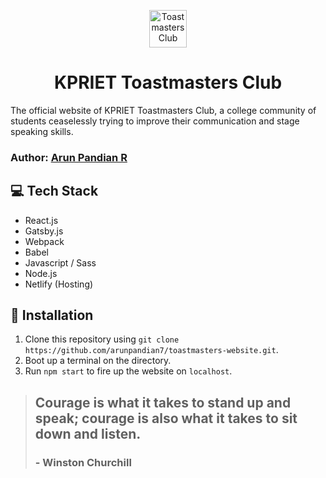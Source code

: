 <p align="center">
  <a href="https://toastmasters-club-kpriet.netlify.app/">
    <img alt="Toastmasters Club" src="https://github.com/arunpandian7/toastmasters-website/blob/master/src/images/logo_main.png" width="60" />
  </a>
</p>
<h1 align="center">
  KPRIET Toastmasters Club
</h1>

The official website of KPRIET Toastmasters Club, a college community of students ceaselessly trying to improve their communication and stage speaking skills.

<h3>
  Author:
  <a href="https://arunpandian.me">Arun Pandian R</a>
</h3>


## 💻 Tech Stack
- React.js
- Gatsby.js
- Webpack
- Babel
- Javascript / Sass
- Node.js
- Netlify (Hosting)

## 🚀 Installation
1. Clone this repository using `git clone https://github.com/arunpandian7/toastmasters-website.git`.
2. Boot up a terminal on the directory.
3. Run `npm start` to fire up the website on `localhost`.

> ## Courage is what it takes to stand up and speak; courage is also what it takes to sit down and listen.
> ### - Winston Churchill

